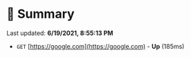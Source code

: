 # 📖 Summary
Last updated: **6/19/2021, 8:55:13 PM**

- `GET` [https://google.com](https://google.com) - **Up** (185ms)
